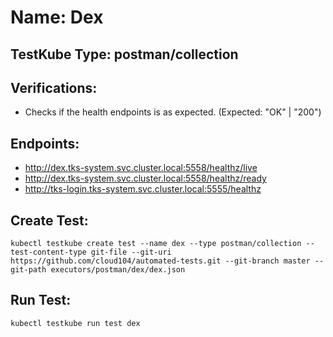 # Name: Dex

## TestKube Type: postman/collection

## Verifications:

- Checks if the health endpoints is as expected. (Expected: "OK" | "200")

## Endpoints:

- http://dex.tks-system.svc.cluster.local:5558/healthz/live
- http://dex.tks-system.svc.cluster.local:5558/healthz/ready
- http://tks-login.tks-system.svc.cluster.local:5555/healthz


## Create Test:

```
kubectl testkube create test --name dex --type postman/collection --test-content-type git-file --git-uri https://github.com/cloud104/automated-tests.git --git-branch master --git-path executors/postman/dex/dex.json
```

## Run Test:

```
kubectl testkube run test dex
```
